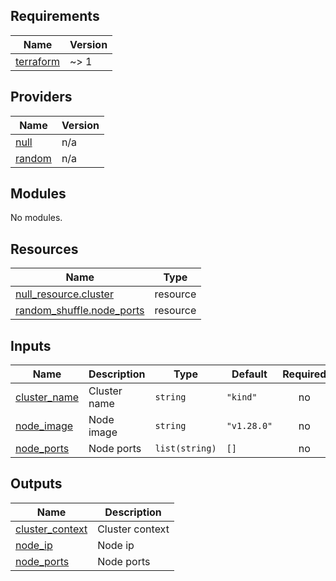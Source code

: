 <!-- BEGIN_TF_DOCS -->
## Requirements

| Name | Version |
|------|---------|
| <a name="requirement_terraform"></a> [terraform](#requirement\_terraform) | ~> 1 |

## Providers

| Name | Version |
|------|---------|
| <a name="provider_null"></a> [null](#provider\_null) | n/a |
| <a name="provider_random"></a> [random](#provider\_random) | n/a |

## Modules

No modules.

## Resources

| Name | Type |
|------|------|
| [null_resource.cluster](https://registry.terraform.io/providers/hashicorp/null/latest/docs/resources/resource) | resource |
| [random_shuffle.node_ports](https://registry.terraform.io/providers/hashicorp/random/latest/docs/resources/shuffle) | resource |

## Inputs

| Name | Description | Type | Default | Required |
|------|-------------|------|---------|:--------:|
| <a name="input_cluster_name"></a> [cluster\_name](#input\_cluster\_name) | Cluster name | `string` | `"kind"` | no |
| <a name="input_node_image"></a> [node\_image](#input\_node\_image) | Node image | `string` | `"v1.28.0"` | no |
| <a name="input_node_ports"></a> [node\_ports](#input\_node\_ports) | Node ports | `list(string)` | `[]` | no |

## Outputs

| Name | Description |
|------|-------------|
| <a name="output_cluster_context"></a> [cluster\_context](#output\_cluster\_context) | Cluster context |
| <a name="output_node_ip"></a> [node\_ip](#output\_node\_ip) | Node ip |
| <a name="output_node_ports"></a> [node\_ports](#output\_node\_ports) | Node ports |
<!-- END_TF_DOCS -->